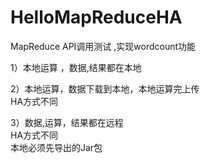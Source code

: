 # HelloMapReduceHA

MapReduce API调用测试  ,实现wordcount功能  

1）本地运算  ，数据,结果都在本地  

2）本地运算，数据下载到本地，本地运算完上传  
 HA方式不同  
  
3）数据,运算，结果都在远程  
 HA方式不同  
  本地必须先导出的Jar包  

